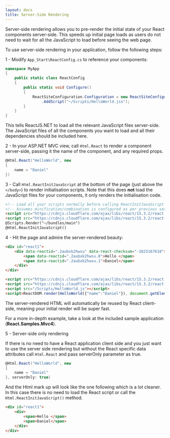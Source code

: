 ```yaml
---
layout: docs
title: Server-Side Rendering
---
```


Server-side rendering allows you to pre-render the initial state of your React
components server-side. This speeds up initial page loads as users do not need
to wait for all the JavaScript to load before seeing the web page.

To use server-side rendering in your application, follow the following steps:

1 - Modify `App_Start\ReactConfig.cs` to reference your components:

```csharp
namespace MyApp
{
	public static class ReactConfig
	{
		public static void Configure()
		{
			ReactSiteConfiguration.Configuration = new ReactSiteConfiguration()
				.AddScript("~/Scripts/HelloWorld.jsx");
		}
	}
}
```

This tells ReactJS.NET to load all the relevant JavaScript files server-side.
The JavaScript files of all the components you want to load and all their
dependencies should be included here.

2 - In your ASP.NET MVC view, call `Html.React` to render a component server-side,
passing it the name of the component, and any required props.

```csharp
@Html.React("HelloWorld", new
{
	name = "Daniel"
})
```

3 - Call `Html.ReactInitJavaScript` at the bottom of the page (just above the
`</body>`) to render initialisation scripts. Note that this does **not** load
the JavaScript files for your components, it only renders the initialisation
code.

```html
<!-- Load all your scripts normally before calling ReactInitJavaScript -->
<!-- Assumes minification/combination is configured as per previous section -->
<script src="https://cdnjs.cloudflare.com/ajax/libs/react/15.3.2/react.js"></script>
<script src="https://cdnjs.cloudflare.com/ajax/libs/react/15.3.2/react-dom.js"></script>
@Scripts.Render("~/bundles/main")
@Html.ReactInitJavaScript()
```

4 - Hit the page and admire the server-rendered beauty:

```html
<div id="react1">
	<div data-reactid=".2aubxk2hwsu" data-react-checksum="-1025167618">
		<span data-reactid=".2aubxk2hwsu.0">Hello </span>
		<span data-reactid=".2aubxk2hwsu.1">Daniel</span>
	</div>
</div>

<script src="https://cdnjs.cloudflare.com/ajax/libs/react/15.3.2/react.js"></script>
<script src="https://cdnjs.cloudflare.com/ajax/libs/react/15.3.2/react-dom.js"></script>
<script src="/Scripts/HelloWorld.js"></script>
<script>ReactDOM.render(HelloWorld({"name":"Daniel"}), document.getElementById("react1"));</script>
```

The server-rendered HTML will automatically be reused by React client-side,
meaning your initial render will be super fast.

For a more in-depth example, take a look at the included sample application
(**React.Samples.Mvc4**).

5 - Server-side only rendering

If there is no need to have a React application client side and you just want to use the server side rendering but without the React specific data attributes call `Html.React` and pass serverOnly parameter as true.

```csharp
@Html.React("HelloWorld", new
{
	name = "Daniel"
}, serverOnly: true)
```

And the Html mark up will look like the one following which is a lot cleaner. In this case there is no need to load the React script or call the `Html.ReactInitJavaScript()` method.

```html
<div id="react1">
	<div>
		<span>Hello </span>
		<span>Daniel</span>
	</div>
</div>
```
